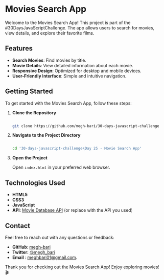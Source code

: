 # Movies Search App

Welcome to the Movies Search App! This project is part of the #30DaysJavaScriptChallenge. The app allows users to search for movies, view details, and explore their favorite films.

## Features

- **Search Movies**: Find movies by title.
- **Movie Details**: View detailed information about each movie.
- **Responsive Design**: Optimized for desktop and mobile devices.
- **User-Friendly Interface**: Simple and intuitive navigation.

## Getting Started

To get started with the Movies Search App, follow these steps:

1. **Clone the Repository**

   ```bash

   git clone https://github.com/megh-bari/30-days-javascript-challenge.git

   ```

2. **Navigate to the Project Directory**

   ```bash

   cd '30-days-javascript-challenge\Day 25 - Movie Search App'

   ```

3. **Open the Project**

   Open `index.html` in your preferred web browser.

## Technologies Used

- **HTML5**
- **CSS3**
- **JavaScript**
- **API**: [Movie Database API](https://www.themoviedb.org/documentation/api) (or replace with the API you used)


## Contact

Feel free to reach out with any questions or feedback:

- **GitHub**: [megh-bari](https://github.com/megh-bari)
- **Twitter**: [@megh_bari](https://x.com/megh_bari)
- **Email** : [meghbari01@gmail.com](mailto:meghbari01@gmail.com).

Thank you for checking out the Movies Search App! Enjoy exploring movies! 🎬